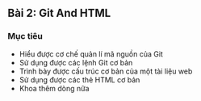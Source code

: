 ## Bài 2: Git And HTML

### Mục tiêu
+ Hiểu được cơ chế quản lí mã nguồn của Git
+ Sử dụng được các lệnh Git cơ bản
+ Trình bày được cấu trúc cơ bản của một tài liệu web
+ Sử dụng được các thẻ HTML cơ bản
+ Khoa thêm dòng nữa
